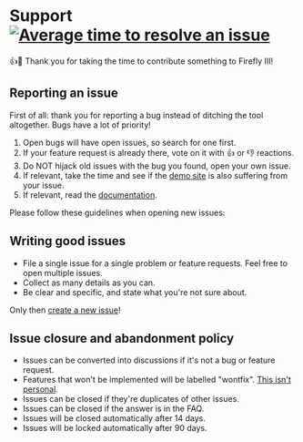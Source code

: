 # Support [![Average time to resolve an issue](http://isitmaintained.com/badge/resolution/firefly-iii/firefly-iii.svg)](http://isitmaintained.com/project/firefly-iii/firefly-iii "Average time to resolve an issue")

:+1::tada: Thank you for taking the time to contribute something to Firefly III!

## Reporting an issue

First of all: thank you for reporting a bug instead of ditching the tool altogether. Bugs have a lot of priority! 

1. Open bugs will have open issues, so search for one first.
2. If your feature request is already there, vote on it with :+1: or :-1: reactions.
3. Do NOT hijack old issues with the bug you found, open your own issue.
4. If relevant, take the time and see if the [demo site](https://demo.firefly-iii.org/) is also suffering from your issue.
5. If relevant, read the [documentation](https://docs.firefly-iii.org/).

Please follow these guidelines when opening new issues:

## Writing good issues

- File a single issue for a single problem or feature requests. Feel free to open multiple issues.
- Collect as many details as you can.
- Be clear and specific, and state what you're not sure about.

Only then [create a new issue](https://github.com/firefly-iii/firefly-iii/issues/new/choose)!

## Issue closure and abandonment policy

- Issues can be converted into discussions if it's not a bug or feature request.
- Features that won't be implemented will be labelled "wontfix". [This isn't personal](https://docs.firefly-iii.org/firefly-iii/about-firefly-iii/what-its-not/).
- Issues can be closed if they're duplicates of other issues.
- Issues can be closed if the answer is in the FAQ.
- Issues will be closed automatically after 14 days.
- Issues will be locked automatically after 90 days.
